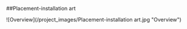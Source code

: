 ##Placement-installation art

![Overview](/project_images/Placement-installation art.jpg "Overview")

